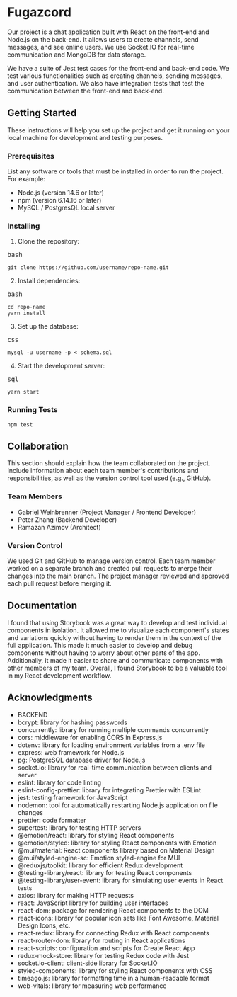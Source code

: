 # Fugazcord

Our project is a chat application built with React on the front-end and Node.js on the back-end. It allows users to create channels, send messages, and see online users. We use Socket.IO for real-time communication and MongoDB for data storage.


We have a suite of Jest test cases for the front-end and back-end code. We test various functionalities such as creating channels, sending messages, and user authentication. We also have integration tests that test the communication between the front-end and back-end.

## Getting Started

These instructions will help you set up the project and get it running on your local machine for development and testing purposes.

### Prerequisites

List any software or tools that must be installed in order to run the project. For example:

* Node.js (version 14.6 or later)
* npm (version 6.14.16 or later)
* MySQL / PostgresQL local server

### Installing

1. Clone the repository:

<pre class=""><div class="bg-black rounded-md mb-4"><div class="flex items-center relative text-gray-200 bg-gray-800 px-4 py-2 text-xs font-sans justify-between rounded-t-md"><span>bash</span></div></div></pre>

<pre class=""><div class="bg-black rounded-md mb-4"><div class="p-4 overflow-y-auto"><code class="!whitespace-pre hljs language-bash">git clone https://github.com/username/repo-name.git
</code></div></div></pre>

2. Install dependencies:

<pre class=""><div class="bg-black rounded-md mb-4"><div class="flex items-center relative text-gray-200 bg-gray-800 px-4 py-2 text-xs font-sans justify-between rounded-t-md"><span>bash</span></div></div></pre>

<pre class=""><div class="bg-black rounded-md mb-4"><div class="p-4 overflow-y-auto"><code class="!whitespace-pre hljs language-bash">cd repo-name
yarn install
</code></div></div></pre>

3. Set up the database:

<pre class=""><div class="bg-black rounded-md mb-4"><div class="flex items-center relative text-gray-200 bg-gray-800 px-4 py-2 text-xs font-sans justify-between rounded-t-md"><span>css</span></div></div></pre>

<pre class=""><div class="bg-black rounded-md mb-4"><div class="p-4 overflow-y-auto"><code class="!whitespace-pre hljs language-css">mysql -u username -p < schema.sql
</code></div></div></pre>

4. Start the development server:

<pre class=""><div class="bg-black rounded-md mb-4"><div class="flex items-center relative text-gray-200 bg-gray-800 px-4 py-2 text-xs font-sans justify-between rounded-t-md"><span>sql</span></div></div></pre>

<pre class=""><div class="bg-black rounded-md mb-4"><div class="p-4 overflow-y-auto"><code class="!whitespace-pre hljs language-sql">yarn start
</code></div></div></pre>

### Running Tests

<pre class=""><div class="bg-black rounded-md mb-4"><div class="p-4 overflow-y-auto"><code class="!whitespace-pre hljs language-bash">npm test
</code></div></div></pre>

## Collaboration

This section should explain how the team collaborated on the project. Include information about each team member's contributions and responsibilities, as well as the version control tool used (e.g., GitHub).

### Team Members

* Gabriel Weinbrenner (Project Manager / Frontend Developer)
* Peter Zhang (Backend Developer)
* Ramazan Azimov (Architect)

### Version Control

We used Git and GitHub to manage version control. Each team member worked on a separate branch and created pull requests to merge their changes into the main branch. The project manager reviewed and approved each pull request before merging it.

## Documentation

I found that using Storybook was a great way to develop and test individual components in isolation. It allowed me to visualize each component's states and variations quickly without having to render them in the context of the full application. This made it much easier to develop and debug components without having to worry about other parts of the app. Additionally, it made it easier to share and communicate components with other members of my team. Overall, I found Storybook to be a valuable tool in my React development workflow.

## Acknowledgments

* BACKEND
* bcrypt: library for hashing passwords
* concurrently: library for running multiple commands concurrently
* cors: middleware for enabling CORS in Express.js
* dotenv: library for loading environment variables from a .env file
* express: web framework for Node.js
* pg: PostgreSQL database driver for Node.js
* socket.io: library for real-time communication between clients and server
* eslint: library for code linting
* eslint-config-prettier: library for integrating Prettier with ESLint
* jest: testing framework for JavaScript
* nodemon: tool for automatically restarting Node.js application on file changes
* prettier: code formatter
* supertest: library for testing HTTP servers
* @emotion/react: library for styling React components
* @emotion/styled: library for styling React components with Emotion
* @mui/material: React components library based on Material Design
* @mui/styled-engine-sc: Emotion styled-engine for MUI
* @reduxjs/toolkit: library for efficient Redux development
* @testing-library/react: library for testing React components
* @testing-library/user-event: library for simulating user events in React tests
* axios: library for making HTTP requests
* react: JavaScript library for building user interfaces
* react-dom: package for rendering React components to the DOM
* react-icons: library for popular icon sets like Font Awesome, Material Design Icons, etc.
* react-redux: library for connecting Redux with React components
* react-router-dom: library for routing in React applications
* react-scripts: configuration and scripts for Create React App
* redux-mock-store: library for testing Redux code with Jest
* socket.io-client: client-side library for Socket.IO
* styled-components: library for styling React components with CSS
* timeago.js: library for formatting time in a human-readable format
* web-vitals: library for measuring web performance
